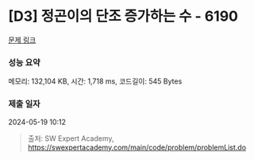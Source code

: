 # [D3] 정곤이의 단조 증가하는 수 - 6190 

[문제 링크](https://swexpertacademy.com/main/code/problem/problemDetail.do?contestProbId=AWcPjEuKAFgDFAU4) 

### 성능 요약

메모리: 132,104 KB, 시간: 1,718 ms, 코드길이: 545 Bytes

### 제출 일자

2024-05-19 10:12



> 출처: SW Expert Academy, https://swexpertacademy.com/main/code/problem/problemList.do